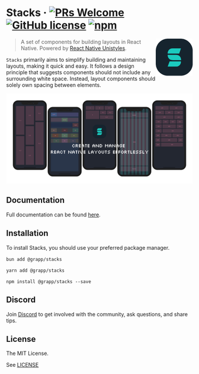 # Stacks &middot; [![PRs Welcome](https://img.shields.io/badge/PRs-welcome-brightgreen.svg?style=flat-square)](http://makeapullrequest.com) [![GitHub license](https://img.shields.io/badge/license-MIT-blue.svg?style=flat-square)](https://github.com/grapp-dev/stacks/blob/master/LICENSE) [![npm](https://img.shields.io/npm/v/@mobily/stacks.svg?style=flat-square&amp;logo=npm)](https://www.npmjs.com/package/@mobily/stacks)

<img src="https://raw.githubusercontent.com/grapp-dev/stacks/main/assets/stacks-logo.png" alt="Stacks, a set of components for building layouts in React Native" align="right" width="100" height="100">

> A set of components for building layouts in React Native. Powered by [React Native Unistyles](https://github.com/jpudysz/react-native-unistyles).

`Stacks` primarily aims to simplify building and maintaining layouts, making it quick and easy. It follows a design principle that suggests components should not include any surrounding white space. Instead, layout components should solely own spacing between elements. 

<img src="https://raw.githubusercontent.com/grapp-dev/stacks/main/assets/stacks-preview.png" alt="Stacks, a set of components for building layouts in React Native">

## Documentation

Full documentation can be found [here](https://stacks.grapp.dev).

## Installation

To install Stacks, you should use your preferred package manager.

```shell
bun add @grapp/stacks
```

```shell
yarn add @grapp/stacks
```

```shell
npm install @grapp/stacks --save
```

## Discord

Join [Discord](https://discord.gg/DhS6neVJBK) to get involved with the community, ask questions, and share tips.

## License

The MIT License.

See [LICENSE](LICENSE)
